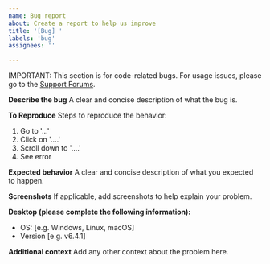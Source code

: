 ```yaml
---
name: Bug report
about: Create a report to help us improve
title: '[Bug] '
labels: 'bug'
assignees: ''

---
```


IMPORTANT: This section is for code-related bugs. For usage issues, please go to the [Support Forums](https://sourceforge.net/p/dwsim/discussion/).

**Describe the bug**
A clear and concise description of what the bug is.

**To Reproduce**
Steps to reproduce the behavior:
1. Go to '...'
2. Click on '....'
3. Scroll down to '....'
4. See error

**Expected behavior**
A clear and concise description of what you expected to happen.

**Screenshots**
If applicable, add screenshots to help explain your problem.

**Desktop (please complete the following information):**
 - OS: [e.g. Windows, Linux, macOS]
 - Version [e.g. v6.4.1]

**Additional context**
Add any other context about the problem here.
